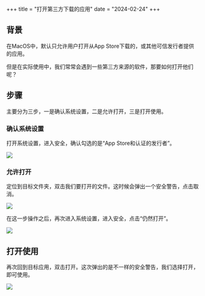 +++
title = "打开第三方下载的应用"
date = "2024-02-24"
+++

## 背景
在MacOS中，默认只允许用户打开从App Store下载的，或其他可信发行者提供的应用。

但是在实际使用中，我们常常会遇到一些第三方来源的软件，那要如何打开他们呢？

## 步骤

主要分为三步，一是确认系统设置，二是允许打开，三是打开使用。

### 确认系统设置
打开系统设置，进入安全，确认勾选的是“App Store和认证的发行者”。

![](https://img.ilikemac.com/Screenshot_2024-02-24_at_23.49.23.png)

### 允许打开
定位到目标文件夹，双击我们要打开的文件。这时候会弹出一个安全警告，点击取消。

![](https://img.ilikemac.com/Screenshot_2024-02-24_at_23.44.30.png)

在这一步操作之后，再次进入系统设置，进入安全，点击“仍然打开”。

![](https://img.ilikemac.com/Screenshot_2024-02-24_at_23.44.59.png)

## 打开使用
再次回到目标应用，双击打开。这次弹出的是不一样的安全警告，我们选择打开，即可使用。

![](https://img.ilikemac.com/Screenshot_2024-02-24_at_23.45.06.png)
